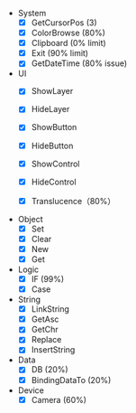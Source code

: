 - System
  - [x] GetCursorPos (3)
  - [x] ColorBrowse (80%)
  - [x] Clipboard (0% limit)
  - [x] Exit (90% limit)
  - [x] GetDateTime (80% issue)
- UI
  - [x] ShowLayer
  - [x] HideLayer
  - [x] ShowButton
  - [x] HideButton
  - [x] ShowControl
  - [x] HideControl

  - [x] Translucence（80%）

- Object
  - [x] Set
  - [x] Clear
  - [x] New
  - [x] Get
- Logic
  - [x] IF (99%)
  - [x] Case
- String
  - [x] LinkString
  - [x] GetAsc
  - [x] GetChr
  - [x] Replace
  - [x] InsertString
- Data
  - [x] DB (20%)
  - [x] BindingDataTo (20%)
- Device
  - [x] Camera (60%)
